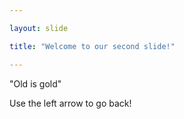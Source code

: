 ```yaml
---

layout: slide

title: "Welcome to our second slide!"

---
```


"Old is gold"

Use the left arrow to go back!
